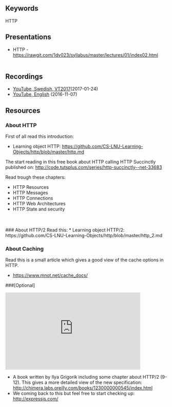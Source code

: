## Keywords
HTTP

## Presentations
* HTTP - https://rawgit.com/1dv023/syllabus/master/lectures/01/index02.html
<br /><br />


## Recordings
* [YouTube, Swedish, VT2017](https://youtu.be/TaI1kU2bxcM?t=326)(2017-01-24)
* [YouTube, English](https://youtu.be/hA-PaRr52Xc) (2016-11-07)

## Resources

### About HTTP

First of all read this introduction:
  * Learning object HTTP: https://github.com/CS-LNU-Learning-Objects/http/blob/master/http.md

The start reading in this free book about HTTP calling HTTP Succinctly published on:
http://code.tutsplus.com/series/http-succinctly--net-33683

Read trough these chapters:
* HTTP Resources
* HTTP Messages
* HTTP Connections
* HTTP Web Architectures
* HTTP State and security
<br />
<br>
### About HTTP/2
Read this:
* Learning object HTTP/2: https://github.com/CS-LNU-Learning-Objects/http/blob/master/http_2.md


### About Caching
Read this is a small article which gives a good view of the cache options in HTTP.
* https://www.mnot.net/cache_docs/

###[Optional]

<iframe width="420" height="240" src="https://www.youtube.com/embed/yURLTwZ3ehk" frameborder="0" allowfullscreen></iframe>

* A book written by Ilya Grigorik including some chapter about HTTP/2 (9-12). This gives a more detailed view of the new specification: http://chimera.labs.oreilly.com/books/1230000000545/index.html
* We coming back to this but feel free to start checking up: http://expressjs.com/
